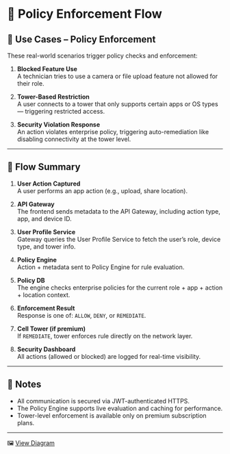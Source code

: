 # 🔐 Policy Enforcement Flow

## 🧩 Use Cases – Policy Enforcement

These real-world scenarios trigger policy checks and enforcement:

1. **Blocked Feature Use**  
   A technician tries to use a camera or file upload feature not allowed for their role.

2. **Tower-Based Restriction**  
   A user connects to a tower that only supports certain apps or OS types — triggering restricted access.

3. **Security Violation Response**  
   An action violates enterprise policy, triggering auto-remediation like disabling connectivity at the tower level.

---

## 📌 Flow Summary

1. **User Action Captured**  
   A user performs an app action (e.g., upload, share location).

2. **API Gateway**  
   The frontend sends metadata to the API Gateway, including action type, app, and device ID.

3. **User Profile Service**  
   Gateway queries the User Profile Service to fetch the user’s role, device type, and tower info.

4. **Policy Engine**  
   Action + metadata sent to Policy Engine for rule evaluation.

5. **Policy DB**  
   The engine checks enterprise policies for the current role + app + action + location context.

6. **Enforcement Result**  
   Response is one of: `ALLOW`, `DENY`, or `REMEDIATE`.

7. **Cell Tower (if premium)**  
   If `REMEDIATE`, tower enforces rule directly on the network layer.

8. **Security Dashboard**  
   All actions (allowed or blocked) are logged for real-time visibility.

---

## 🔐 Notes

- All communication is secured via JWT-authenticated HTTPS.
- The Policy Engine supports live evaluation and caching for performance.
- Tower-level enforcement is available only on premium subscription plans.

---

🖼️ [View Diagram](./policy-enforcement-flow.png)
